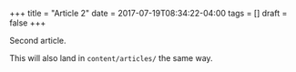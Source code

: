 +++
title = "Article 2"
date = 2017-07-19T08:34:22-04:00
tags = []
draft = false
+++

Second article.

This will also land in `content/articles/` the same way.
